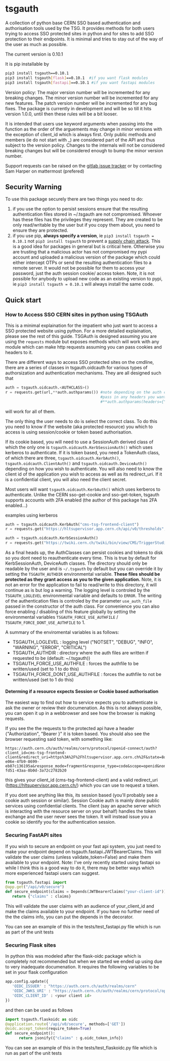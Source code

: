 # tsgauth

A collection of python base CERN SSO based authentication and authorisation tools used by the TSG. It provides methods for both users trying to access SSO protected sites in python and for sites to add SSO protection to their endpoints. It is minimal and tries to stay out of the way of the user as much as possible.

The current version is 0.10.1

It is pip installable by 
```bash
pip3 install tsgauth==0.10.1
pip3 install tsgauth[flask]==0.10.1  #if you want flask modules
pip3 install tsgauth[fastapi]==0.10.1 #if you want fastapi modules
```

Version policy: The major version number will be incremented for any breaking changes. The minor version number will be incremented for any new features. The patch version number will be incremented for any bug fixes. The package is currently in development and will be so till it hits version 1.0.0, until then these rules will be a bit looser.

It is intended that users use keyword arguments when passing into the function as the order of the arguements may change in minor versions with the exception of client_id which is always first. Only public methods and members (ie do not start with _) are considered part of the API and thus subject to the version policy. Changes to the internals will not be considered breaking changes but will be considered enough to bump the minor version number.

Support requests can be raised on the [gitlab issue tracker](https://gitlab.cern.ch/cms-tsg-fog/tsgauth/-/issues) or by contacting Sam Harper on mattermost (prefered)

## Security Warning

To use this package securely there are two things you need to do:

1. if you use the option to persist sessions ensure that the resulting authentication files stored in ~/.tsgauth are not compromised. Whoever has these files has the privileges they represent. They are created to be only read/writable by the user but if you copy them about, you need to ensure they are protected.
1. if you use pip, **always specify a version**, ie `pip3 install tsgauth = 0.10.1` not `pip3 install tsgauth` to prevent a [supply chain attack](https://en.wikipedia.org/wiki/Supply_chain_attack). This is a good idea for packages in general but is critical here. Otherwise you are trusting that a malicious actor has not compromised my pypi account and uploaded a malicious version of the package which could either intercept OTPs or send the resulting authentication files to a remote server. It would not be possible for them to access your password, just the auth session cookie/ access token. Note, it is not possible for anybody to upload new code as an existing version to pypi, ie `pip3 install tsgauth = 0.10.1` will always install the same code.


## Quick start

### How to Access SSO CERN sites in python using TSGAuth

This is a minimal explaination for the impatient who just want to access a SSO protected website using python. For a more detailed explaination, please see the rest of this guide. TSGAuth is designed assuming you are using the `requests` module but exposes methods which will work with any module which can make http requests assuming you can pass cookies and headers to it.


There are different ways to access SSO protected sites on the cmdline, there are a series of classes in tsgauth.oidcauth for various types of authorsization and authentication mechanisms. They are all designed such that

```python
auth = tsgauth.oidcauth.<AUTHCLASS>()
r = requests.get(url,**auth.authparams()) #note depending on the auth class, it may override your headers, thus you need to 
                                          #pass in any headers you want in the authparams call, eg
                                          #**auth.authparams(headers={"Accept":"application/json"})
```
will work for all of them.

The only thing the user needs to do is select the correct class. To do this you need to know if the website (aka protected resource) you which to access is using session/cookie or token based authorisation. 

If its cookie based, you will need to use a SessionAuth derived class of which the only one is `tsgauth.oidcauth.KerbSessionAuth()` which uses kerberos to authenticate. If it is token based, you need a TokenAuth class, of which there are three, `tsgauth.oidcauth.KerbAuth()`, `tsgauth.oidcauth.ClientAuth()` and `tsgauth.oidcauth.DeviceAuth()` depending on how you wish to authenticate.  You will also need to know the client id of the application you wish to access as well as its redirect_uri. If it is a confidential client, you will also need the client secret.

Most users will want `tsgauth.oidcauth.KerbAuth()` which uses kerberos to authenticate. Unlike the CERN sso-get-cookie and sso-get-token, tsgauth supports accounts with 2FA enabled (the author of this package has 2FA enabled...)

examples using kerberos 

```python
auth = tsgauth.oidcauth.KerbAuth("cms-tsg-frontend-client")
r = requests.get("https://hltsupervisor.app.cern.ch/api/v0/thresholds",**auth.authparams())
```

```python
auth = tsgauth.oidcauth.KerbSessionAuth()
r = requests.get("https://twiki.cern.ch/twiki/bin/view/CMS/TriggerStudies?raw=text",**auth.authparams())
```

As a final heads up, the AuthClasses can persist cookies and tokens to disk so you dont need to reauthenticate every time. This is true by default for KerbSessionAuth, DeviceAuth classes. The directory should only be readable by the user and is `~/.tsgauth` by default but you can override it by setting the `TSGAUTH_AUTHDIR` environmental variable.  **These files should be protected as they grant access as you to the given application.** Note, it is not an error for the application to fail to read/write to this directory, it will continue as is but log a warning. The logging level is controled by the `TSGAUTH_LOGLEVEL` environmental variable and defaults to `ERROR`. The writing of the authentication files is controled by the parameter `use_auth_file` passed in the constructor of the auth class. For convenience you can also force enabling / disabling of this feature globally by setting the environmental variables `TSGAUTH_FORCE_USE_AUTHFILE` / `TSGAUTH_FORCE_DONT_USE_AUTHFILE` to 1. 

A summary of the enviromental variables is as follows:
 * TSGAUTH_LOGLEVEL : logging level ("NOTSET", "DEBUG", "INFO", "WARNING", "ERROR", "CRITICAL")
 * TSGAUTH_AUTHDIR : directory where the auth files are written if requested to be (default: ~/.tsgauth)) 
 * TSGAUTH_FORCE_USE_AUTHFILE : forces the authfile to be written/used (set to 1 to do this)
 * TSGAUTH_FORCE_DONT_USE_AUTHFILE : forces the authfile to not be written/used  (set to 1 do this)

#### Determing if a resource expects Session or Cookie based authorisation

The easiest way to find out how to service expects you to authenticate is ask the owner or review their documenation. As this is not always possible, you can open it up in a webbrowser and see how the browser is making requests. 

If you see the the requests to the protected api  have a header {"Authorization", "Bearer <long string>}" it is token based. You should also see the browser requesting said token, with something like:

```
https://auth.cern.ch/auth/realms/cern/protocol/openid-connect/auth?client_id=cms-tsg-frontend-client&redirect_uri=https%3A%2F%2Fhltsupervisor.app.cern.ch%2F&state=8dbacbe6-e06e-4fb9-8699-eb87c136195a&response_mode=fragment&response_type=code&scope=openid&nonce=3d5ff976-fd51-43aa-8b0d-3a72c2782b20
```
this gives your client_id (cms-tsg-frontend-client) and a valid redirect_uri (https://hltsupervisor.app.cern.ch/) which you can use to request a token.

If you dont see anything like this, its session based (you'll probably see a cookie auth session or similar). Session Cookie auth is mainly done public services using confidential clients. The client (say an apache server which is interacting with the resource server on your behalf) handles the token exchange and the user never sees the token. It will instead issue you a cookie so identify you for the authentication session. 

### Securing FastAPI sites

If you wish to secure an endpoint on your fast api system, you just need to make your endpoint depend on tsgauth.fastapi.JWTBearerClaims. This will validate the user claims (unless validate_token=False) and make them available to your endpoint. Note: I've only recently started using fastapi so while I think this is a good way to do it, there may be better ways which more experienced fastapi users can suggest.

```python
from tsgauth.fastapi import 
@app.get("/api/v0/secure")
def secure_endpoint(claims = Depends(JWTBearerClaims("your-client-id"))):
   return {"claims" : claims}
```
This will validate the user claims with an audience of your_client_id and make the claims available to your endpoint. If you have no further need of the the claims info, you can put the depends in the decorator. 

You can see an example of this in the tests/test_fastapi.py file which is run as part of the unit tests

### Securing Flask sites

In python this was modeled after the flask-oidc package which is completely not recommended but when we started we ended up using due to very inadequate documenation. It requires the following variables to be set in your flask configuration

```python
app.config.update({
   'OIDC_ISSUER' : "https://auth.cern.ch/auth/realms/cern"
   'OIDC_JWKS_URI' : "https://auth.cern.ch/auth/realms/cern/protocol/openid-connect/certs"
   'OIDC_CLIENT_ID' : <your client id>   
}) 
```

and then can be used as follows

```python
import tsgauth.flaskoidc as oidc
@application.route('/api/v0/secure', methods=['GET'])
@oidc.accept_token(require_token=True)
def secure_endpoint():
      return jsonify({"claims" : g.oidc_token_info})
```

You can see an example of this in the tests/test_flaskoidc.py file which is run as part of the unit tests